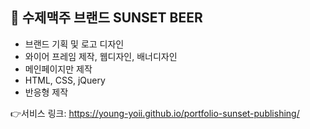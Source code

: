 
## 🚀 수제맥주 브랜드 SUNSET BEER
- 브랜드 기획 및 로고 디자인
- 와이어 프레임 제작, 웹디자인, 배너디자인
- 메인페이지만 제작
- HTML, CSS, jQuery
- 반응형 제작

👉서비스 링크: https://young-yoii.github.io/portfolio-sunset-publishing/
